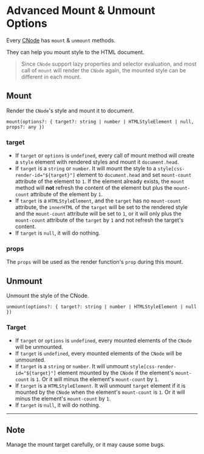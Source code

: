 # Advanced Mount & Unmount Options
Every [CNode](https://github.com/07akioni/css-render/blob/master/docs/overview.md) has `mount` & `unmount` methods.

They can help you mount style to the HTML document.

> Since `CNode` support lazy properties and selector evaluation, and most call of `mount` will render the `CNode` again, the mounted style can be different in each mount.

## Mount
Render the `CNode`'s style and mount it to document.

```mount(options?: { target?: string | number | HTMLStyleElement | null, props?: any })```

### target
- If `target` or `options` is `undefined`, every call of mount method will create a `style` element with rendered styles and mount it `document.head`.
- If `target` is a `string` or `number`. It will mount the style to a `style[css-render-id="${target}"]` element to `document.head` and set `mount-count` attribute of the element to `1`. If the element already exists, the `mount` method will **not** refresh the content of the element but plus the `mount-count` attribute of the element by `1`.
- If `target` is a `HTMLStyleElement`, and the `target` has no `mount-count` attribute, the `innerHTML` of the `target` will be set to the rendered style and the `mount-count` attribute will be set to `1`, or it will only plus the `mount-count` attribute of the `target` by `1` and not refresh the target's content.
- If `target` is `null`, it will do nothing.
### props
The `props` will be used as the render function's `prop` during this mount.
## Unmount
Unmount the style of the CNode.

```unmount(options?: { target?: string | number | HTMLStyleElement | null })```

### Target
- If `target` or `options` is `undefined`, every mounted elements of the `CNode` will be unmounted.
- If `target` is `undefined`, every mounted elements of the `CNode` will be unmounted.
- If `target` is a `string` or `number`. It will unmount `style[css-render-id="${target}"]` element mounted by the `CNode` if the element's `mount-count` is `1`. Or it will minus the element's `mount-count` by `1`.
- If `target` is a `HTMLStyleElement`. It will unmount `target` element if it is mounted by the `CNode` when the element's `mount-count` is `1`. Or it will minus the element's `mount-count` by `1`.
- If `target` is `null`, it will do nothing.

---

## Note
Manage the mount target carefully, or it may cause some bugs.
